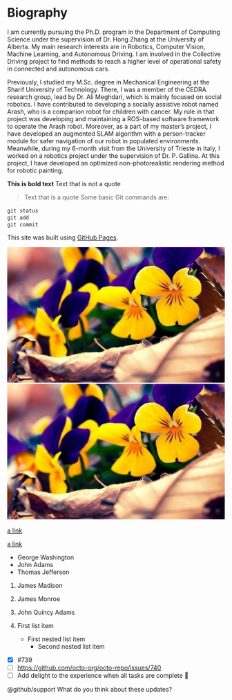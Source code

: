 # Biography

I am currently pursuing the Ph.D. program in the Department of Computing Science under the supervision of Dr. Hong Zhang at the University of Alberta.
My main research interests are in Robotics, Computer Vision, Machine Learning, and Autonomous Driving.
I am involved in the Collective Driving project to find methods to reach a higher level of operational safety in connected and autonomous cars.

Previously, I studied my M.Sc. degree in Mechanical Engineering at the Sharif University of Technology. There, I was a member of the CEDRA research group, lead by Dr. Ali Meghdari, which is mainly focused on social robotics. 
I have contributed to developing a socially assistive robot named Arash, who is a companion robot for children with cancer. 
My rule in that project was developing and maintaining a ROS-based software framework to operate the Arash robot. 
Moreover, as a part of my master’s project, I have developed an augmented SLAM algorithm with a person-tracker module for safer navigation of our robot in populated environments. 
Meanwhile, during my 6-month visit from the University of Trieste in Italy, I worked on a robotics project under the supervision of Dr. P. Gallina. At this project, I have developed an optimized non-photorealistic rendering method for robotic painting.
    
    
**This is bold text**
Text that is not a quote

> Text that is a quote
Some basic Git commands are:
```
git status
git add
git commit
```
This site was built using [GitHub Pages](https://pages.github.com/).

![This is an image](/asset/tempforgithub.jpg)
![This is an image](/asset/tempforgithub.jpg)

[a link](/asset/tempforgithub.pdf)

[a link](/asset/tempforgithub.docx)

- George Washington
- John Adams
- Thomas Jefferson

1. James Madison
2. James Monroe
3. John Quincy Adams

1. First list item
   - First nested list item
     - Second nested list item


- [x] #739
- [ ] https://github.com/octo-org/octo-repo/issues/740
- [ ] Add delight to the experience when all tasks are complete :tada:

@github/support What do you think about these updates?
